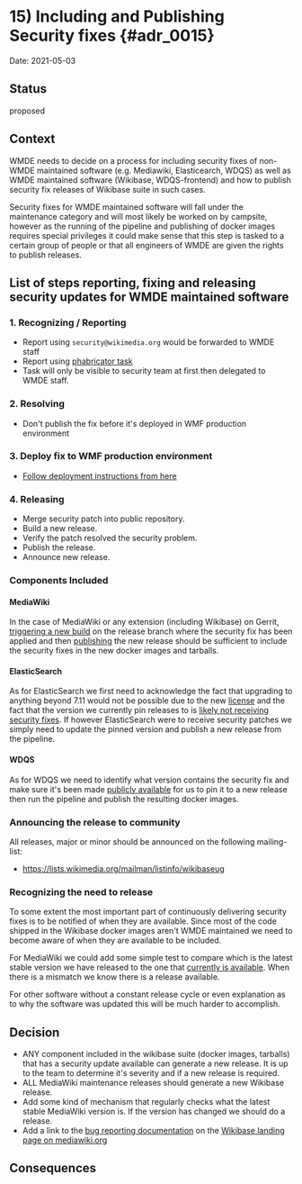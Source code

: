 # 15) Including and Publishing Security fixes {#adr_0015}

Date: 2021-05-03

## Status

proposed

## Context

WMDE needs to decide on a process for including security fixes of non-WMDE maintained software (e.g. Mediawiki, Elasticearch, WDQS) as well as WMDE maintained software (Wikibase, WDQS-frontend) and how to publish security fix releases of Wikibase suite in such cases.

Security fixes for WMDE maintained software will fall under the maintenance category and will most likely be worked on by campsite, however as the running of the pipeline and publishing of docker images requires special privileges it could make sense that this step is tasked to a certain group of people or that all engineers of WMDE are given the rights to publish releases.

## List of steps reporting, fixing and releasing security updates for WMDE maintained software

### 1. Recognizing / Reporting

- Report using `security@wikimedia.org` would be forwarded to WMDE staff
- Report using [phabricator task](https://phabricator.wikimedia.org/maniphest/task/edit/form/75/)
- Task will only be visible to security team at first then delegated to WMDE staff.

### 2. Resolving

- Don't publish the fix before it's deployed in WMF production environment

### 3. Deploy fix to WMF production environment
- [Follow deployment instructions from here](https://wikitech.wikimedia.org/wiki/How_to_deploy_code#Creating_a_Security_Patch)

### 4. Releasing

- Merge security patch into public repository.
- Build a new release.
- Verify the patch resolved the security problem.
- Publish the release.
- Announce new release.

### Components Included

#### MediaWiki

In the case of MediaWiki or any extension (including Wikibase) on Gerrit, [triggering a new build](../../docs/topics/pipeline.md) on the release branch where the security fix has been applied and then [publishing](../../docs/topics/publishing.md) the new release should be sufficient to include the security fixes in the new docker images and tarballs.

#### ElasticSearch

As for ElasticSearch we first need to acknowledge the fact that upgrading to anything beyond 7.11 would not be possible due to the new [license](https://www.elastic.co/pricing/faq/licensing) and the fact that the version we currently pin releases to is [likely not receiving security fixes](https://www.elastic.co/support/eol). If however ElasticSearch were to receive security patches we simply need to update the pinned version and publish a new release from the pipeline.

#### WDQS

As for WDQS we need to identify what version contains the security fix and make sure it's been made [publicly available](https://archiva.wikimedia.org/repository/releases/org/wikidata/query/rdf/service/) for us to pin it to a new release then run the pipeline and publish the resulting docker images.

### Announcing the release to community

All releases, major or minor should be announced on the following mailing-list:

- https://lists.wikimedia.org/mailman/listinfo/wikibaseug

### Recognizing the need to release

To some extent the most important part of continuously delivering security fixes is to be notified of when they are available. Since most of the code shipped in the Wikibase docker images aren't WMDE maintained we need to become aware of when they are available to be included.

For MediaWiki we could add some simple test to compare which is the latest stable version we have released to the one that [currently is available](https://www.mediawiki.org/wiki/Template:MW_stable_release_number). When there is a mismatch we know there is a release available.

For other software without a constant release cycle or even explanation as to why the software was updated this will be much harder to accomplish.

## Decision

- ANY component included in the wikibase suite (docker images, tarballs) that has a security update available can generate a new release. It is up to the team to determine it's severity and if a new release is required.
- ALL MediaWiki maintenance releases should generate a new Wikibase release.
- Add some kind of mechanism that regularly checks what the latest stable MediaWiki version is. If the version has changed we should do a release.
- Add a link to the [bug reporting documentation](https://www.mediawiki.org/wiki/Reporting_security_bugs) on the [Wikibase landing page on mediawiki.org](https://www.mediawiki.org/wiki/Wikibase)
  
## Consequences


